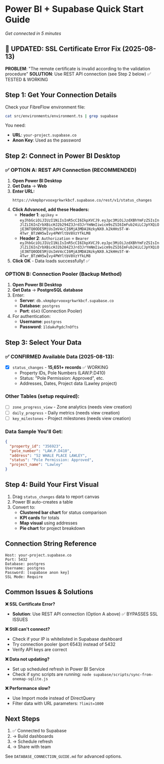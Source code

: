 # Power BI + Supabase Quick Start Guide

*Get connected in 5 minutes*

## 🚨 UPDATED: SSL Certificate Error Fix (2025-08-13)

**PROBLEM**: "The remote certificate is invalid according to the validation procedure"
**SOLUTION**: Use REST API connection (see Step 2 below) ✅ TESTED & WORKING

## Step 1: Get Your Connection Details

Check your FibreFlow environment file:
```bash
cat src/environments/environment.ts | grep supabase
```

You need:
- **URL**: `your-project.supabase.co`
- **Anon Key**: Used as the password

## Step 2: Connect in Power BI Desktop

### ✅ OPTION A: REST API Connection (RECOMMENDED)

1. **Open Power BI Desktop**
2. **Get Data** → **Web**
3. **Enter URL:**
   ```
   https://vkmpbprvooxgrkwrkbcf.supabase.co/rest/v1/status_changes
   ```
4. **Click Advanced, add these Headers:**
   - **Header 1**: `apikey` = `eyJhbGciOiJIUzI1NiIsInR5cCI6IkpXVCJ9.eyJpc3MiOiJzdXBhYmFzZSIsInJlZiI6InZrbXBicHJ2b294Z3Jrd3JrYmNmIiwicm9sZSI6ImFub24iLCJpYXQiOjE3NTQ0ODE5MjUsImV4cCI6MjA3MDA1NzkyNX0.k2kHHs5T-W-4Twr_BTzWH5wIvy4PWYltbV8VzYfkLM8`
   - **Header 2**: `Authorization` = `Bearer eyJhbGciOiJIUzI1NiIsInR5cCI6IkpXVCJ9.eyJpc3MiOiJzdXBhYmFzZSIsInJlZiI6InZrbXBicHJ2b284Z3Jrd3JrYmNmIiwicm9sZSI6ImFub24iLCJpYXQiOjE3NTQ0ODE5MjUsImV4cCI6MjA3MDA1NzkyNX0.k2kHHs5T-W-4Twr_BTzWH5wIvy4PWYltbV8VzYfkLM8`
5. **Click OK** - Data loads successfully! ✅

### OPTION B: Connection Pooler (Backup Method)

1. **Open Power BI Desktop**
2. **Get Data** → **PostgreSQL database**
3. Enter:
   - **Server**: `db.vkmpbprvooxgrkwrkbcf.supabase.co`
   - **Database**: `postgres`
   - **Port**: `6543` (Connection Pooler)
4. For authentication:
   - **Username**: `postgres`
   - **Password**: `1ldaAvPgdc7nOfts`

## Step 3: Select Your Data

### ✅ CONFIRMED Available Data (2025-08-13):
- [x] `status_changes` - **15,651+ records** ✅ WORKING
  - Property IDs, Pole Numbers (LAW.P.D410)
  - Status: "Pole Permission: Approved", etc.
  - Addresses, Dates, Project data (Lawley project)

### Other Tables (setup required):
- [ ] `zone_progress_view` - Zone analytics (needs view creation)
- [ ] `daily_progress` - Daily metrics (needs view creation)  
- [ ] `key_milestones` - Project milestones (needs view creation)

### Data Sample You'll Get:
```json
{
  "property_id": "356923",
  "pole_number": "LAW.P.D410", 
  "address": "52 WHALE PLACE LAWLEY",
  "status": "Pole Permission: Approved",
  "project_name": "Lawley"
}
```

## Step 4: Build Your First Visual

1. Drag `status_changes` data to report canvas
2. Power BI auto-creates a table
3. Convert to:
   - **Clustered bar chart** for status comparison
   - **KPI cards** for totals  
   - **Map visual** using addresses
   - **Pie chart** for project breakdown

## Connection String Reference

```
Host: your-project.supabase.co
Port: 5432
Database: postgres
Username: postgres
Password: [supabase anon key]
SSL Mode: Require
```

## Common Issues & Solutions

**❌ SSL Certificate Error?**
- **Solution**: Use REST API connection (Option A above) ✅ BYPASSES SSL ISSUES

**❌ Still can't connect?**
- Check if your IP is whitelisted in Supabase dashboard
- Try connection pooler (port 6543) instead of 5432
- Verify API keys are correct

**❌ Data not updating?**
- Set up scheduled refresh in Power BI Service  
- Check if sync scripts are running: `node supabase/scripts/sync-from-onemap-sqlite.js`

**❌ Performance slow?**
- Use Import mode instead of DirectQuery
- Filter data with URL parameters: `?limit=1000`

## Next Steps

1. ✅ Connected to Supabase
2. → Build dashboards
3. → Schedule refresh
4. → Share with team

See `DATABASE_CONNECTION_GUIDE.md` for advanced options.